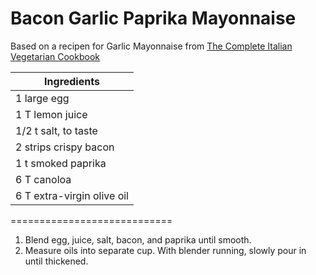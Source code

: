 # Bacon Garlic Paprika Mayonnaise

Based on a recipen for Garlic Mayonnaise from [The Complete Italian Vegetarian Cookbook](http://www.amazon.com/gp/product/1576300447/ref=as_li_tl?ie=UTF8&camp=1789&creative=390957&creativeASIN=1576300447&linkCode=as2&tag=comywa-20&linkId=JNQ7YR2NWOADAMUT)

| Ingredients |
|---|
|1 large egg|
|1 T lemon juice|
|1/2 t salt, to taste|
|2 strips crispy bacon|
|1 t smoked paprika|
|6 T canoloa|
|6 T extra-virgin olive oil|
============================

1. Blend egg, juice, salt, bacon, and paprika until smooth. 
2. Measure oils into separate cup. With blender running, slowly pour in until thickened.
